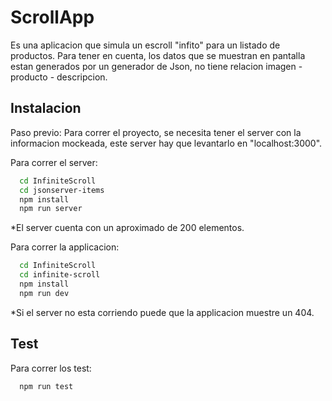 # ScrollApp

Es una aplicacion que simula un escroll "infito" para un listado de productos.
Para tener en cuenta, los datos que se muestran en pantalla estan generados por un generador de Json, no tiene relacion imagen - producto - descripcion.


## Instalacion

Paso previo: 
Para correr el proyecto, se necesita tener el server con la informacion mockeada, este server hay que levantarlo en "localhost:3000".

Para correr el server:
```bash
  cd InfiniteScroll
  cd jsonserver-items
  npm install
  npm run server
```

*El server cuenta con un aproximado de 200 elementos.

Para correr la applicacion:
```bash
  cd InfiniteScroll
  cd infinite-scroll
  npm install
  npm run dev
```

*Si el server no esta corriendo puede que la applicacion muestre un 404.

## Test

Para correr los test:
```bash
  npm run test
```
